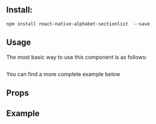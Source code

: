 ## Install:
```
npm install react-native-alphabet-sectionlist  --save  
```

## Usage

The most basic way to use this component is as follows:

```javascript


```

You can find a more complete example below

## Props


## Example

```javascript

```
